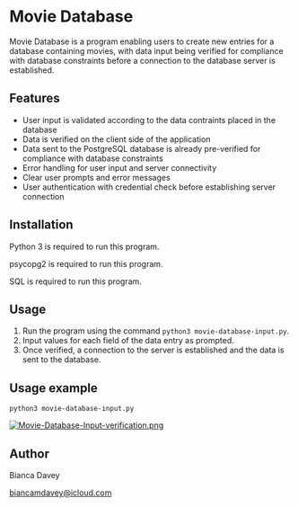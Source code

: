 # Movie Database

Movie Database is a program enabling users to create new entries for a database containing movies, with data input being verified for compliance with database constraints before a connection to the database server is established.

## Features

* User input is validated according to the data contraints placed in the database
* Data is verified on the client side of the application
* Data sent to the PostgreSQL database is already pre-verified for compliance with database constraints
* Error handling for user input and server connectivity
* Clear user prompts and error messages
* User authentication with credential check before establishing server connection

## Installation

Python 3 is required to run this program.

psycopg2 is required to run this program.

SQL is required to run this program.

## Usage

1. Run the program using the command `python3 movie-database-input.py`.
2. Input values for each field of the data entry as prompted.
3. Once verified, a connection to the server is established and the data is sent to the database.

## Usage example

```
python3 movie-database-input.py
```

[![Movie-Database-Input-verification.png](https://i.postimg.cc/RFcXFJ5P/Movie-Database-Input-verification.png)](https://postimg.cc/tZ4hvTgP)


## Author

Bianca Davey

biancamdavey@icloud.com
